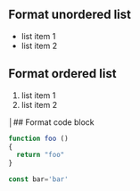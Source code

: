 ## Format unordered list

- list item 1
- list item 2

## Format ordered list

1. list item 1
2. list item 2

│## Format code block

```javascript
function foo ()
{
  return "foo"
}

const bar='bar'
```
